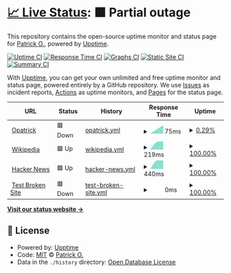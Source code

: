 # [📈 Live Status](https://demo.upptime.js.org): <!--live status--> **🟧 Partial outage**

This repository contains the open-source uptime monitor and status page for [Patrick O.](opatrick.com), powered by [Upptime](https://github.com/upptime/upptime).

[![Uptime CI](https://github.com/opatrickcloud/opatrick.com/workflows/Uptime%20CI/badge.svg)](https://github.com/opatrickcloud/opatrick.com/actions?query=workflow%3A%22Uptime+CI%22)
[![Response Time CI](https://github.com/opatrickcloud/opatrick.com/workflows/Response%20Time%20CI/badge.svg)](https://github.com/opatrickcloud/opatrick.com/actions?query=workflow%3A%22Response+Time+CI%22)
[![Graphs CI](https://github.com/opatrickcloud/opatrick.com/workflows/Graphs%20CI/badge.svg)](https://github.com/opatrickcloud/opatrick.com/actions?query=workflow%3A%22Graphs+CI%22)
[![Static Site CI](https://github.com/opatrickcloud/opatrick.com/workflows/Static%20Site%20CI/badge.svg)](https://github.com/opatrickcloud/opatrick.com/actions?query=workflow%3A%22Static+Site+CI%22)
[![Summary CI](https://github.com/opatrickcloud/opatrick.com/workflows/Summary%20CI/badge.svg)](https://github.com/opatrickcloud/opatrick.com/actions?query=workflow%3A%22Summary+CI%22)

With [Upptime](https://upptime.js.org), you can get your own unlimited and free uptime monitor and status page, powered entirely by a GitHub repository. We use [Issues](https://github.com/opatrickcloud/opatrick.com/issues) as incident reports, [Actions](https://github.com/opatrickcloud/opatrick.com/actions) as uptime monitors, and [Pages](https://demo.upptime.js.org) for the status page.

<!--start: status pages-->
<!-- This summary is generated by Upptime (https://github.com/upptime/upptime) -->
<!-- Do not edit this manually, your changes will be overwritten -->
<!-- prettier-ignore -->
| URL | Status | History | Response Time | Uptime |
| --- | ------ | ------- | ------------- | ------ |
| <img alt="" src="https://icons.duckduckgo.com/ip3/opatrick.com.ico" height="13"> [Opatrick](https://opatrick.com) | 🟥 Down | [opatrick.yml](https://github.com/opatrickcloud/opatrick.com/commits/HEAD/history/opatrick.yml) | <details><summary><img alt="Response time graph" src="./graphs/opatrick/response-time-week.png" height="20"> 75ms</summary><br><a href="https://opatrickcloud.github.io/opatrick.com/history/opatrick"><img alt="Response time 75" src="https://img.shields.io/endpoint?url=https%3A%2F%2Fraw.githubusercontent.com%2Fopatrickcloud%2Fopatrick.com%2FHEAD%2Fapi%2Fopatrick%2Fresponse-time.json"></a><br><a href="https://opatrickcloud.github.io/opatrick.com/history/opatrick"><img alt="24-hour response time 75" src="https://img.shields.io/endpoint?url=https%3A%2F%2Fraw.githubusercontent.com%2Fopatrickcloud%2Fopatrick.com%2FHEAD%2Fapi%2Fopatrick%2Fresponse-time-day.json"></a><br><a href="https://opatrickcloud.github.io/opatrick.com/history/opatrick"><img alt="7-day response time 75" src="https://img.shields.io/endpoint?url=https%3A%2F%2Fraw.githubusercontent.com%2Fopatrickcloud%2Fopatrick.com%2FHEAD%2Fapi%2Fopatrick%2Fresponse-time-week.json"></a><br><a href="https://opatrickcloud.github.io/opatrick.com/history/opatrick"><img alt="30-day response time 75" src="https://img.shields.io/endpoint?url=https%3A%2F%2Fraw.githubusercontent.com%2Fopatrickcloud%2Fopatrick.com%2FHEAD%2Fapi%2Fopatrick%2Fresponse-time-month.json"></a><br><a href="https://opatrickcloud.github.io/opatrick.com/history/opatrick"><img alt="1-year response time 75" src="https://img.shields.io/endpoint?url=https%3A%2F%2Fraw.githubusercontent.com%2Fopatrickcloud%2Fopatrick.com%2FHEAD%2Fapi%2Fopatrick%2Fresponse-time-year.json"></a></details> | <details><summary><a href="https://opatrickcloud.github.io/opatrick.com/history/opatrick">0.29%</a></summary><a href="https://opatrickcloud.github.io/opatrick.com/history/opatrick"><img alt="All-time uptime 0.29%" src="https://img.shields.io/endpoint?url=https%3A%2F%2Fraw.githubusercontent.com%2Fopatrickcloud%2Fopatrick.com%2FHEAD%2Fapi%2Fopatrick%2Fuptime.json"></a><br><a href="https://opatrickcloud.github.io/opatrick.com/history/opatrick"><img alt="24-hour uptime 0.29%" src="https://img.shields.io/endpoint?url=https%3A%2F%2Fraw.githubusercontent.com%2Fopatrickcloud%2Fopatrick.com%2FHEAD%2Fapi%2Fopatrick%2Fuptime-day.json"></a><br><a href="https://opatrickcloud.github.io/opatrick.com/history/opatrick"><img alt="7-day uptime 0.29%" src="https://img.shields.io/endpoint?url=https%3A%2F%2Fraw.githubusercontent.com%2Fopatrickcloud%2Fopatrick.com%2FHEAD%2Fapi%2Fopatrick%2Fuptime-week.json"></a><br><a href="https://opatrickcloud.github.io/opatrick.com/history/opatrick"><img alt="30-day uptime 0.29%" src="https://img.shields.io/endpoint?url=https%3A%2F%2Fraw.githubusercontent.com%2Fopatrickcloud%2Fopatrick.com%2FHEAD%2Fapi%2Fopatrick%2Fuptime-month.json"></a><br><a href="https://opatrickcloud.github.io/opatrick.com/history/opatrick"><img alt="1-year uptime 0.29%" src="https://img.shields.io/endpoint?url=https%3A%2F%2Fraw.githubusercontent.com%2Fopatrickcloud%2Fopatrick.com%2FHEAD%2Fapi%2Fopatrick%2Fuptime-year.json"></a></details>
| <img alt="" src="https://icons.duckduckgo.com/ip3/en.wikipedia.org.ico" height="13"> [Wikipedia](https://en.wikipedia.org) | 🟩 Up | [wikipedia.yml](https://github.com/opatrickcloud/opatrick.com/commits/HEAD/history/wikipedia.yml) | <details><summary><img alt="Response time graph" src="./graphs/wikipedia/response-time-week.png" height="20"> 219ms</summary><br><a href="https://opatrickcloud.github.io/opatrick.com/history/wikipedia"><img alt="Response time 219" src="https://img.shields.io/endpoint?url=https%3A%2F%2Fraw.githubusercontent.com%2Fopatrickcloud%2Fopatrick.com%2FHEAD%2Fapi%2Fwikipedia%2Fresponse-time.json"></a><br><a href="https://opatrickcloud.github.io/opatrick.com/history/wikipedia"><img alt="24-hour response time 219" src="https://img.shields.io/endpoint?url=https%3A%2F%2Fraw.githubusercontent.com%2Fopatrickcloud%2Fopatrick.com%2FHEAD%2Fapi%2Fwikipedia%2Fresponse-time-day.json"></a><br><a href="https://opatrickcloud.github.io/opatrick.com/history/wikipedia"><img alt="7-day response time 219" src="https://img.shields.io/endpoint?url=https%3A%2F%2Fraw.githubusercontent.com%2Fopatrickcloud%2Fopatrick.com%2FHEAD%2Fapi%2Fwikipedia%2Fresponse-time-week.json"></a><br><a href="https://opatrickcloud.github.io/opatrick.com/history/wikipedia"><img alt="30-day response time 219" src="https://img.shields.io/endpoint?url=https%3A%2F%2Fraw.githubusercontent.com%2Fopatrickcloud%2Fopatrick.com%2FHEAD%2Fapi%2Fwikipedia%2Fresponse-time-month.json"></a><br><a href="https://opatrickcloud.github.io/opatrick.com/history/wikipedia"><img alt="1-year response time 219" src="https://img.shields.io/endpoint?url=https%3A%2F%2Fraw.githubusercontent.com%2Fopatrickcloud%2Fopatrick.com%2FHEAD%2Fapi%2Fwikipedia%2Fresponse-time-year.json"></a></details> | <details><summary><a href="https://opatrickcloud.github.io/opatrick.com/history/wikipedia">100.00%</a></summary><a href="https://opatrickcloud.github.io/opatrick.com/history/wikipedia"><img alt="All-time uptime 100.00%" src="https://img.shields.io/endpoint?url=https%3A%2F%2Fraw.githubusercontent.com%2Fopatrickcloud%2Fopatrick.com%2FHEAD%2Fapi%2Fwikipedia%2Fuptime.json"></a><br><a href="https://opatrickcloud.github.io/opatrick.com/history/wikipedia"><img alt="24-hour uptime 100.00%" src="https://img.shields.io/endpoint?url=https%3A%2F%2Fraw.githubusercontent.com%2Fopatrickcloud%2Fopatrick.com%2FHEAD%2Fapi%2Fwikipedia%2Fuptime-day.json"></a><br><a href="https://opatrickcloud.github.io/opatrick.com/history/wikipedia"><img alt="7-day uptime 100.00%" src="https://img.shields.io/endpoint?url=https%3A%2F%2Fraw.githubusercontent.com%2Fopatrickcloud%2Fopatrick.com%2FHEAD%2Fapi%2Fwikipedia%2Fuptime-week.json"></a><br><a href="https://opatrickcloud.github.io/opatrick.com/history/wikipedia"><img alt="30-day uptime 100.00%" src="https://img.shields.io/endpoint?url=https%3A%2F%2Fraw.githubusercontent.com%2Fopatrickcloud%2Fopatrick.com%2FHEAD%2Fapi%2Fwikipedia%2Fuptime-month.json"></a><br><a href="https://opatrickcloud.github.io/opatrick.com/history/wikipedia"><img alt="1-year uptime 100.00%" src="https://img.shields.io/endpoint?url=https%3A%2F%2Fraw.githubusercontent.com%2Fopatrickcloud%2Fopatrick.com%2FHEAD%2Fapi%2Fwikipedia%2Fuptime-year.json"></a></details>
| <img alt="" src="https://icons.duckduckgo.com/ip3/news.ycombinator.com.ico" height="13"> [Hacker News](https://news.ycombinator.com) | 🟩 Up | [hacker-news.yml](https://github.com/opatrickcloud/opatrick.com/commits/HEAD/history/hacker-news.yml) | <details><summary><img alt="Response time graph" src="./graphs/hacker-news/response-time-week.png" height="20"> 440ms</summary><br><a href="https://opatrickcloud.github.io/opatrick.com/history/hacker-news"><img alt="Response time 440" src="https://img.shields.io/endpoint?url=https%3A%2F%2Fraw.githubusercontent.com%2Fopatrickcloud%2Fopatrick.com%2FHEAD%2Fapi%2Fhacker-news%2Fresponse-time.json"></a><br><a href="https://opatrickcloud.github.io/opatrick.com/history/hacker-news"><img alt="24-hour response time 440" src="https://img.shields.io/endpoint?url=https%3A%2F%2Fraw.githubusercontent.com%2Fopatrickcloud%2Fopatrick.com%2FHEAD%2Fapi%2Fhacker-news%2Fresponse-time-day.json"></a><br><a href="https://opatrickcloud.github.io/opatrick.com/history/hacker-news"><img alt="7-day response time 440" src="https://img.shields.io/endpoint?url=https%3A%2F%2Fraw.githubusercontent.com%2Fopatrickcloud%2Fopatrick.com%2FHEAD%2Fapi%2Fhacker-news%2Fresponse-time-week.json"></a><br><a href="https://opatrickcloud.github.io/opatrick.com/history/hacker-news"><img alt="30-day response time 440" src="https://img.shields.io/endpoint?url=https%3A%2F%2Fraw.githubusercontent.com%2Fopatrickcloud%2Fopatrick.com%2FHEAD%2Fapi%2Fhacker-news%2Fresponse-time-month.json"></a><br><a href="https://opatrickcloud.github.io/opatrick.com/history/hacker-news"><img alt="1-year response time 440" src="https://img.shields.io/endpoint?url=https%3A%2F%2Fraw.githubusercontent.com%2Fopatrickcloud%2Fopatrick.com%2FHEAD%2Fapi%2Fhacker-news%2Fresponse-time-year.json"></a></details> | <details><summary><a href="https://opatrickcloud.github.io/opatrick.com/history/hacker-news">100.00%</a></summary><a href="https://opatrickcloud.github.io/opatrick.com/history/hacker-news"><img alt="All-time uptime 100.00%" src="https://img.shields.io/endpoint?url=https%3A%2F%2Fraw.githubusercontent.com%2Fopatrickcloud%2Fopatrick.com%2FHEAD%2Fapi%2Fhacker-news%2Fuptime.json"></a><br><a href="https://opatrickcloud.github.io/opatrick.com/history/hacker-news"><img alt="24-hour uptime 100.00%" src="https://img.shields.io/endpoint?url=https%3A%2F%2Fraw.githubusercontent.com%2Fopatrickcloud%2Fopatrick.com%2FHEAD%2Fapi%2Fhacker-news%2Fuptime-day.json"></a><br><a href="https://opatrickcloud.github.io/opatrick.com/history/hacker-news"><img alt="7-day uptime 100.00%" src="https://img.shields.io/endpoint?url=https%3A%2F%2Fraw.githubusercontent.com%2Fopatrickcloud%2Fopatrick.com%2FHEAD%2Fapi%2Fhacker-news%2Fuptime-week.json"></a><br><a href="https://opatrickcloud.github.io/opatrick.com/history/hacker-news"><img alt="30-day uptime 100.00%" src="https://img.shields.io/endpoint?url=https%3A%2F%2Fraw.githubusercontent.com%2Fopatrickcloud%2Fopatrick.com%2FHEAD%2Fapi%2Fhacker-news%2Fuptime-month.json"></a><br><a href="https://opatrickcloud.github.io/opatrick.com/history/hacker-news"><img alt="1-year uptime 100.00%" src="https://img.shields.io/endpoint?url=https%3A%2F%2Fraw.githubusercontent.com%2Fopatrickcloud%2Fopatrick.com%2FHEAD%2Fapi%2Fhacker-news%2Fuptime-year.json"></a></details>
| <img alt="" src="https://icons.duckduckgo.com/ip3/thissitedoesnotexist.koj.co.ico" height="13"> [Test Broken Site](https://thissitedoesnotexist.koj.co) | 🟥 Down | [test-broken-site.yml](https://github.com/opatrickcloud/opatrick.com/commits/HEAD/history/test-broken-site.yml) | <details><summary><img alt="Response time graph" src="./graphs/test-broken-site/response-time-week.png" height="20"> 0ms</summary><br><a href="https://opatrickcloud.github.io/opatrick.com/history/test-broken-site"><img alt="Response time 0" src="https://img.shields.io/endpoint?url=https%3A%2F%2Fraw.githubusercontent.com%2Fopatrickcloud%2Fopatrick.com%2FHEAD%2Fapi%2Ftest-broken-site%2Fresponse-time.json"></a><br><a href="https://opatrickcloud.github.io/opatrick.com/history/test-broken-site"><img alt="24-hour response time 0" src="https://img.shields.io/endpoint?url=https%3A%2F%2Fraw.githubusercontent.com%2Fopatrickcloud%2Fopatrick.com%2FHEAD%2Fapi%2Ftest-broken-site%2Fresponse-time-day.json"></a><br><a href="https://opatrickcloud.github.io/opatrick.com/history/test-broken-site"><img alt="7-day response time 0" src="https://img.shields.io/endpoint?url=https%3A%2F%2Fraw.githubusercontent.com%2Fopatrickcloud%2Fopatrick.com%2FHEAD%2Fapi%2Ftest-broken-site%2Fresponse-time-week.json"></a><br><a href="https://opatrickcloud.github.io/opatrick.com/history/test-broken-site"><img alt="30-day response time 0" src="https://img.shields.io/endpoint?url=https%3A%2F%2Fraw.githubusercontent.com%2Fopatrickcloud%2Fopatrick.com%2FHEAD%2Fapi%2Ftest-broken-site%2Fresponse-time-month.json"></a><br><a href="https://opatrickcloud.github.io/opatrick.com/history/test-broken-site"><img alt="1-year response time 0" src="https://img.shields.io/endpoint?url=https%3A%2F%2Fraw.githubusercontent.com%2Fopatrickcloud%2Fopatrick.com%2FHEAD%2Fapi%2Ftest-broken-site%2Fresponse-time-year.json"></a></details> | <details><summary><a href="https://opatrickcloud.github.io/opatrick.com/history/test-broken-site">100.00%</a></summary><a href="https://opatrickcloud.github.io/opatrick.com/history/test-broken-site"><img alt="All-time uptime 100.00%" src="https://img.shields.io/endpoint?url=https%3A%2F%2Fraw.githubusercontent.com%2Fopatrickcloud%2Fopatrick.com%2FHEAD%2Fapi%2Ftest-broken-site%2Fuptime.json"></a><br><a href="https://opatrickcloud.github.io/opatrick.com/history/test-broken-site"><img alt="24-hour uptime 100.00%" src="https://img.shields.io/endpoint?url=https%3A%2F%2Fraw.githubusercontent.com%2Fopatrickcloud%2Fopatrick.com%2FHEAD%2Fapi%2Ftest-broken-site%2Fuptime-day.json"></a><br><a href="https://opatrickcloud.github.io/opatrick.com/history/test-broken-site"><img alt="7-day uptime 100.00%" src="https://img.shields.io/endpoint?url=https%3A%2F%2Fraw.githubusercontent.com%2Fopatrickcloud%2Fopatrick.com%2FHEAD%2Fapi%2Ftest-broken-site%2Fuptime-week.json"></a><br><a href="https://opatrickcloud.github.io/opatrick.com/history/test-broken-site"><img alt="30-day uptime 100.00%" src="https://img.shields.io/endpoint?url=https%3A%2F%2Fraw.githubusercontent.com%2Fopatrickcloud%2Fopatrick.com%2FHEAD%2Fapi%2Ftest-broken-site%2Fuptime-month.json"></a><br><a href="https://opatrickcloud.github.io/opatrick.com/history/test-broken-site"><img alt="1-year uptime 100.00%" src="https://img.shields.io/endpoint?url=https%3A%2F%2Fraw.githubusercontent.com%2Fopatrickcloud%2Fopatrick.com%2FHEAD%2Fapi%2Ftest-broken-site%2Fuptime-year.json"></a></details>

<!--end: status pages-->

[**Visit our status website →**](https://demo.upptime.js.org)

## 📄 License

- Powered by: [Upptime](https://github.com/upptime/upptime)
- Code: [MIT](./LICENSE) © [Patrick O.](opatrick.com)
- Data in the `./history` directory: [Open Database License](https://opendatacommons.org/licenses/odbl/1-0/)
